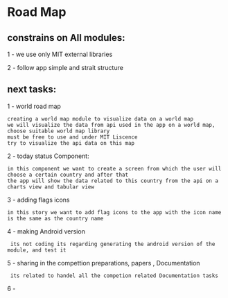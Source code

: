 # Road Map

## constrains on All modules: 
   
   1 - we use only MIT external libraries 
   
   2 - follow app simple and strait structure

## next tasks: 

1 - world road map

    creating a world map module to visualize data on a world map 
    we will visualize the data from api used in the app on a world map, choose suitable world map library 
    must be free to use and under MIT Liscence
    try to visualize the api data on this map
   
 2 - today status Component: 
   
    in this component we want to create a screen from which the user will choose a certain country and after that 
    the app will show the data related to this country from the api on a charts view and tabular view 
   
 3 - adding flags icons
  
    in this story we want to add flag icons to the app with the icon name is the same as the country name 
   
 4 - making Android version 
 
     its not coding its regarding generating the android version of the module, and test it 
     
 5 - sharing in the compettion preparations, papers , Documentation
 
     its related to handel all the competion related Documentation tasks
     
 6 - 
   
  
 
